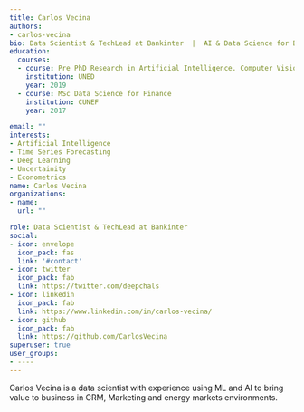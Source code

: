 ```yaml
---
title: Carlos Vecina
authors:
- carlos-vecina
bio: Data Scientist & TechLead at Bankinter  |  AI & Data Science for Business
education:
  courses:
  - course: Pre PhD Research in Artificial Intelligence. Computer Vision and pose estimation.
    institution: UNED 
    year: 2019
  - course: MSc Data Science for Finance
    institution: CUNEF 
    year: 2017

email: ""
interests:
- Artificial Intelligence
- Time Series Forecasting
- Deep Learning
- Uncertainity
- Econometrics
name: Carlos Vecina
organizations:
- name: 
  url: ""

role: Data Scientist & TechLead at Bankinter
social:
- icon: envelope
  icon_pack: fas
  link: '#contact'
- icon: twitter
  icon_pack: fab
  link: https://twitter.com/deepchals
- icon: linkedin
  icon_pack: fab
  link: https://www.linkedin.com/in/carlos-vecina/
- icon: github
  icon_pack: fab
  link: https://github.com/CarlosVecina
superuser: true
user_groups:
- ----
---
```


Carlos Vecina is a data scientist with experience using ML and AI to bring value to business in CRM, Marketing and energy markets environments.
 